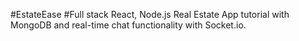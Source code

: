 #EstateEase
#Full stack React, Node.js Real Estate App tutorial with MongoDB and real-time chat functionality with Socket.io. 
